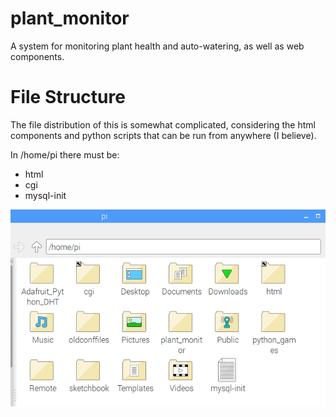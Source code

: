# plant_monitor
A system for monitoring plant health and auto-watering, as well as web components.




# File Structure

The file distribution of this is somewhat complicated, considering the html components and python scripts that can be run from anywhere (I believe). 

In /home/pi there must be:
  * html
  * cgi
  * mysql-init 
  
![Image of home pi folder](/pifile.png "pifile")
